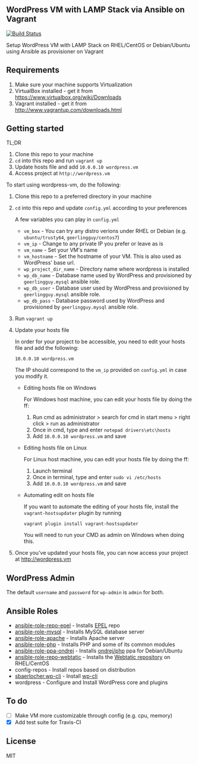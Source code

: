## WordPress VM with LAMP Stack via Ansible on Vagrant

[![Build Status](https://travis-ci.org/iambryancs/wordpress-vm.svg?branch=master)](https://travis-ci.org/iambryancs/wordpress-vm)

Setup WordPress VM with LAMP Stack on RHEL/CentOS or Debian/Ubuntu using Ansible as provisioner on Vagrant

## Requirements
1. Make sure your machine supports Virtualization
2. VirtualBox installed - get it from https://www.virtualbox.org/wiki/Downloads
3. Vagrant installed - get it from http://www.vagrantup.com/downloads.html


## Getting started
TL;DR
1. Clone this repo to your machine
2. `cd` into this repo and run `vagrant up`
3. Update hosts file and add `10.0.0.10 wordpress.vm`
4. Access project at `http://wordpress.vm`

To start using wordpress-vm, do the following:
1. Clone this repo to a preferred directory in your machine
2. `cd` into this repo and update `config.yml` according to your preferences

   A few variables you can play in `config.yml`
   - `vm_box` - You can try any distro verions under RHEL or Debian (e.g. `ubuntu/trusty64`, `geerlingguy/centos7`)
   - `vm_ip` - Change to any private IP you prefer or leave as is
   - `vm_name` - Set your VM's name
   - `vm_hostname` - Set the hostname of your VM. This is also used as WordPress' base url.
   - `wp_project_dir_name` - Directory name where wordpress is installed
   - `wp_db_name` - Database name used by WordPress and provisioned by `geerlingguy.mysql` ansible role.
   - `wp_db_user` - Database user used by WordPress and provisioned by `geerlingguy.mysql` ansible role.
   - `wp_db_pass` - Database password used by WordPress and provisioned by `geerlingguy.mysql` ansible role.
3. Run `vagrant up`
4. Update your hosts file

   In order for your project to be accessible, you need to edit your hosts file and add the following:
   ```
   10.0.0.10 wordpress.vm
   ```
   The IP should correspond to the `vm_ip` provided on `config.yml` in case you modify it.

   - Editing hosts file on Windows
   
     For Windows host machine, you can edit your hosts file by doing the ff:
     1. Run cmd as administrator > search for cmd in start menu > right click > run as administrator
     2. Once in cmd, type and enter `notepad drivers\etc\hosts`
     3. Add `10.0.0.10 wordpress.vm` and save

   - Editing hosts file on Linux
   
     For Linux host machine, you can edit your hosts file by doing the ff:
     1. Launch terminal
     2. Once in terminal, type and enter `sudo vi /etc/hosts`
     3. Add `10.0.0.10 wordpress.vm` and save

   - Automating edit on hosts file
   
     If you want to automate the editing of your hosts file, install the `vagrant-hostsupdater` plugin by running
     ```
     vagrant plugin install vagrant-hostsupdater
     ```
     You will need to run your CMD as admin on Windows when doing this.
     
5. Once you've updated your hosts file, you can now access your project at http://wordpress.vm

## WordPress Admin
The default `username` and `password` for `wp-admin` is `admin` for both.

## Ansible Roles
* [ansible-role-repo-epel](https://github.com/geerlingguy/ansible-role-repo-epel) - Installs [EPEL](https://fedoraproject.org/wiki/EPEL) repo
* [ansible-role-mysql](https://github.com/geerlingguy/ansible-role-mysql) - Installs MySQL database server
* [ansible-role-apache](https://github.com/geerlingguy/ansible-role-apache) - Installs Apache server
* [ansible-role-php](https://github.com/geerlingguy/ansible-role-php) - Installs PHP and some of its common modules
* [ansible-role-ppa-ondrej](https://github.com/iambryancs/ansible-role-ppa-ondrej) - Installs [ondrej/php](https://launchpad.net/~ondrej/+archive/ubuntu/php) ppa for Debian/Ubuntu
* [ansible-role-repo-webtatic](https://github.com/iambryancs/ansible-role-repo-webtatic) - Installs the [Webtatic repository](https://webtatic.com/) on RHEL/CentOS
* config-repos - Install repos based on distribution
* [sbaerlocher.wp-cli](https://github.com/sbaerlocher/ansible.wp-cli) - Install [wp-cli](http://wp-cli.org/)
* wordpress - Configure and Install WordPress core and plugins

## To do
- [ ] Make VM more customizable through config (e.g. cpu, memory)
- [x] Add test suite for Travis-CI

## License
MIT
